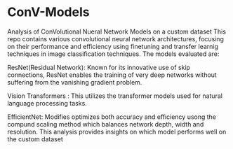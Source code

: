 # ConV-Models
Analysis of ConVolutional Nueral Network Models on a custom dataset
This repo contains various convolutional neural network architectures, focusing on their performance and efficiency using finetuning and transfer learnig techniques in image classification techniques. The models evaluated are:

 ResNet(Residual Network): Known for its innovative use of skip connections, ResNet enables the training of very deep networks without suffering from the vanishing gradient problem.

 Vision Transformers : This utilizes the transformer models used for natural language processing tasks.

 EfficientNet: Modifies optimizes both accuracy and efficiency usong the compund scaling method which balances network depth, width and resolution.
 This analysis provides insights on which model performs well on the custom dataset

 
